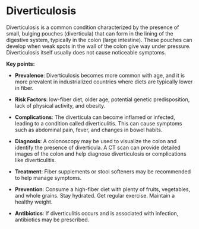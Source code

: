 # Diverticulosis

Diverticulosis is a common condition characterized by the presence of small, bulging pouches (diverticula) that can form in the lining of the digestive system, typically in the colon (large intestine). These pouches can develop when weak spots in the wall of the colon give way under pressure. Diverticulosis itself usually does not cause noticeable symptoms.

**Key points:**

* **Prevalence**: Diverticulosis becomes more common with age, and it is more prevalent in industrialized countries where diets are typically lower in fiber.

* **Risk Factors**: low-fiber diet, older age, potential genetic predisposition, lack of physical activity, and obesity.

* **Complications**: The diverticula can become inflamed or infected, leading to a condition called diverticulitis. This can cause symptoms such as abdominal pain, fever, and changes in bowel habits.

* **Diagnosis**: A colonoscopy may be used to visualize the colon and identify the presence of diverticula. A CT scan can provide detailed images of the colon and help diagnose diverticulosis or complications like diverticulitis.

* **Treatment**: Fiber supplements or stool softeners may be recommended to help manage symptoms.

* **Prevention**: Consume a high-fiber diet with plenty of fruits, vegetables, and whole grains. Stay hydrated. Get regular exercise. Maintain a healthy weight.

* **Antibiotics**: If diverticulitis occurs and is associated with infection, antibiotics may be prescribed.
